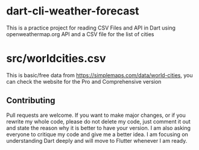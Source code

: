 # dart-cli-weather-forecast
This is a practice project for reading CSV Files and API in Dart using openweathermap.org API and a CSV file for the list of cities

# src/worldcities.csv
This is basic/free data from https://simplemaps.com/data/world-cities, you can check the website for the Pro and Comprehensive version

## Contributing
Pull requests are welcome. If you want to make major changes, or if you rewrite my whole code, please do not delete my code, just comment it out and state the reason why it is better to have your version.
I am also asking everyone to critique my code and give me a better idea. I am focusing on understanding Dart deeply and will move to Flutter whenever I am ready.
